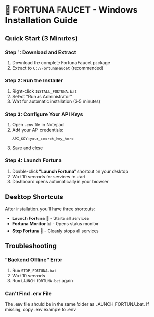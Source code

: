 # 🎯 FORTUNA FAUCET - Windows Installation Guide

## Quick Start (3 Minutes)

### Step 1: Download and Extract
1. Download the complete Fortuna Faucet package
2. Extract to `C:\\FortunaFaucet` (recommended)

### Step 2: Run the Installer
1. Right-click `INSTALL_FORTUNA.bat`
2. Select "Run as Administrator"
3. Wait for automatic installation (3-5 minutes)

### Step 3: Configure Your API Keys
1. Open `.env` file in Notepad
2. Add your API credentials:
   ```
   API_KEY=your_secret_key_here
   ```
3. Save and close

### Step 4: Launch Fortuna
1. Double-click **"Launch Fortuna"** shortcut on your desktop
2. Wait 10 seconds for services to start
3. Dashboard opens automatically in your browser

## Desktop Shortcuts

After installation, you'll have three shortcuts:

- **Launch Fortuna** 🚀 - Starts all services
- **Fortuna Monitor** 📊 - Opens status monitor
- **Stop Fortuna** 🛑 - Cleanly stops all services

## Troubleshooting

### "Backend Offline" Error
1. Run `STOP_FORTUNA.bat`
2. Wait 10 seconds
3. Run `LAUNCH_FORTUNA.bat` again

### Can't Find .env File
The .env file should be in the same folder as LAUNCH_FORTUNA.bat.
If missing, copy .env.example to .env
